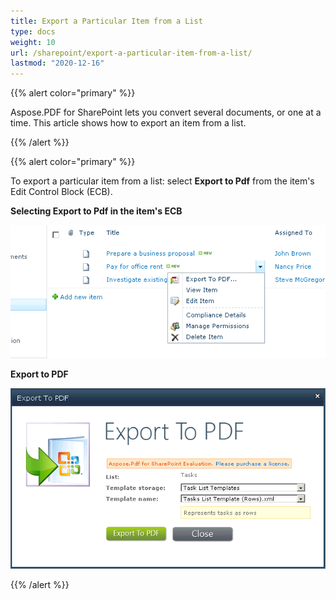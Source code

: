 ```yaml
---
title: Export a Particular Item from a List
type: docs
weight: 10
url: /sharepoint/export-a-particular-item-from-a-list/
lastmod: "2020-12-16"
---
```


{{% alert color="primary" %}}

Aspose.PDF for SharePoint lets you convert several documents, or one at a time. This article shows how to export an item from a list.

{{% /alert %}}

{{% alert color="primary" %}}

To export a particular item from a list: select **Export to Pdf** from the item's Edit Control Block (ECB).

**Selecting Export to Pdf in the item's ECB**

![todo:image_alt_text](export-a-particular-item-from-a-list_1.png)



**Export to PDF**

![todo:image_alt_text](export-a-particular-item-from-a-list_2.png)

{{% /alert %}}
